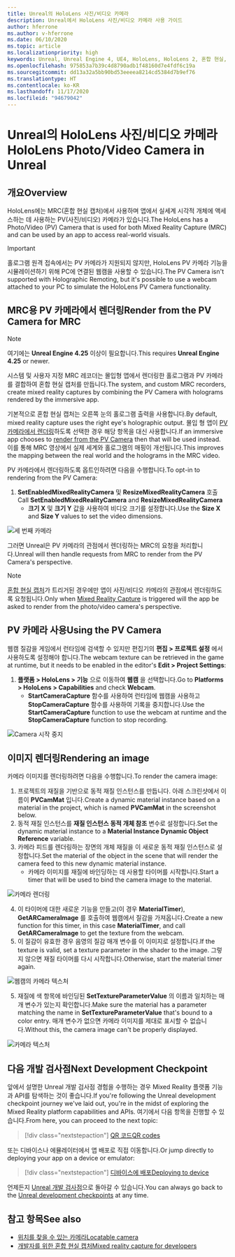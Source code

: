 ```yaml
---
title: Unreal의 HoloLens 사진/비디오 카메라
description: Unreal에서 HoloLens 사진/비디오 카메라 사용 가이드
author: hferrone
ms.author: v-hferrone
ms.date: 06/10/2020
ms.topic: article
ms.localizationpriority: high
keywords: Unreal, Unreal Engine 4, UE4, HoloLens, HoloLens 2, 혼합 현실, 개발, 기능, 설명서, 가이드, 홀로그램, 카메라, PV 카메라, MRC, 혼합 현실 헤드셋, windows mixed reality 헤드셋, 가상 현실 헤드셋
ms.openlocfilehash: 975853a7b39c4d8790adb1f48160d7e4fdf6c19a
ms.sourcegitcommit: dd13a32a5bb90bd53eeeea8214cd5384d7b9ef76
ms.translationtype: HT
ms.contentlocale: ko-KR
ms.lasthandoff: 11/17/2020
ms.locfileid: "94679042"
---
```

# <a name="hololens-photovideo-camera-in-unreal"></a><span data-ttu-id="cb801-104">Unreal의 HoloLens 사진/비디오 카메라</span><span class="sxs-lookup"><span data-stu-id="cb801-104">HoloLens Photo/Video Camera in Unreal</span></span>

## <a name="overview"></a><span data-ttu-id="cb801-105">개요</span><span class="sxs-lookup"><span data-stu-id="cb801-105">Overview</span></span>

<span data-ttu-id="cb801-106">HoloLens에는 MRC(혼합 현실 캡처)에서 사용하며 앱에서 실세계 시각적 개체에 액세스하는 데 사용하는 PV(사진/비디오) 카메라가 있습니다.</span><span class="sxs-lookup"><span data-stu-id="cb801-106">The HoloLens has a Photo/Video (PV) Camera that is used for both Mixed Reality Capture (MRC) and can be used by an app to access real-world visuals.</span></span> 

> [!IMPORTANT]
> <span data-ttu-id="cb801-107">홀로그램 원격 접속에서는 PV 카메라가 지원되지 않지만, HoloLens PV 카메라 기능을 시뮬레이션하기 위해 PC에 연결된 웹캠을 사용할 수 있습니다.</span><span class="sxs-lookup"><span data-stu-id="cb801-107">The PV Camera isn't supported with Holographic Remoting, but it's possible to use a webcam attached to your PC to simulate the HoloLens PV Camera functionality.</span></span>

## <a name="render-from-the-pv-camera-for-mrc"></a><span data-ttu-id="cb801-108">MRC용 PV 카메라에서 렌더링</span><span class="sxs-lookup"><span data-stu-id="cb801-108">Render from the PV Camera for MRC</span></span>

> [!NOTE]
> <span data-ttu-id="cb801-109">여기에는 **Unreal Engine 4.25** 이상이 필요합니다.</span><span class="sxs-lookup"><span data-stu-id="cb801-109">This requires **Unreal Engine 4.25** or newer.</span></span>

<span data-ttu-id="cb801-110">시스템 및 사용자 지정 MRC 레코더는 몰입형 앱에서 렌더링한 홀로그램과 PV 카메라를 결합하여 혼합 현실 캡처를 만듭니다.</span><span class="sxs-lookup"><span data-stu-id="cb801-110">The system, and custom MRC recorders, create mixed reality captures by combining the PV Camera with holograms rendered by the immersive app.</span></span>

<span data-ttu-id="cb801-111">기본적으로 혼합 현실 캡처는 오른쪽 눈의 홀로그램 출력을 사용합니다.</span><span class="sxs-lookup"><span data-stu-id="cb801-111">By default, mixed reality capture uses the right eye's holographic output.</span></span> <span data-ttu-id="cb801-112">몰입 형 앱이 [PV 카메라에서 렌더링](../platform-capabilities-and-apis/mixed-reality-capture-for-developers.md#render-from-the-pv-camera-opt-in)하도록 선택한 경우 해당 항목을 대신 사용합니다.</span><span class="sxs-lookup"><span data-stu-id="cb801-112">If an immersive app chooses to [render from the PV Camera](../platform-capabilities-and-apis/mixed-reality-capture-for-developers.md#render-from-the-pv-camera-opt-in) then that will be used instead.</span></span> <span data-ttu-id="cb801-113">이를 통해 MRC 영상에서 실제 세계와 홀로그램의 매핑이 개선됩니다.</span><span class="sxs-lookup"><span data-stu-id="cb801-113">This improves the mapping between the real world and the holograms in the MRC video.</span></span>

<span data-ttu-id="cb801-114">PV 카메라에서 렌더링하도록 옵트인하려면 다음을 수행합니다.</span><span class="sxs-lookup"><span data-stu-id="cb801-114">To opt-in to rendering from the PV Camera:</span></span>

1. <span data-ttu-id="cb801-115">**SetEnabledMixedRealityCamera** 및 **ResizeMixedRealityCamera** 호출</span><span class="sxs-lookup"><span data-stu-id="cb801-115">Call **SetEnabledMixedRealityCamera** and **ResizeMixedRealityCamera**</span></span>
    * <span data-ttu-id="cb801-116">**크기 X** 및 **크기 Y** 값을 사용하여 비디오 크기를 설정합니다.</span><span class="sxs-lookup"><span data-stu-id="cb801-116">Use the **Size X** and **Size Y** values to set the video dimensions.</span></span>

![세 번째 카메라](../platform-capabilities-and-apis/images/unreal-camera-3rd.PNG)

<span data-ttu-id="cb801-118">그러면 Unreal은 PV 카메라의 관점에서 렌더링하는 MRC의 요청을 처리합니다.</span><span class="sxs-lookup"><span data-stu-id="cb801-118">Unreal will then handle requests from MRC to render from the PV Camera's perspective.</span></span>

> [!NOTE]
> <span data-ttu-id="cb801-119">[혼합 현실 캡처](../../mixed-reality-capture.md)가 트리거된 경우에만 앱이 사진/비디오 카메라의 관점에서 렌더링하도록 요청됩니다.</span><span class="sxs-lookup"><span data-stu-id="cb801-119">Only when [Mixed Reality Capture](../../mixed-reality-capture.md) is triggered will the app be asked to render from the photo/video camera's perspective.</span></span>

## <a name="using-the-pv-camera"></a><span data-ttu-id="cb801-120">PV 카메라 사용</span><span class="sxs-lookup"><span data-stu-id="cb801-120">Using the PV Camera</span></span>

<span data-ttu-id="cb801-121">웹캠 질감을 게임에서 런타임에 검색할 수 있지만 편집기의 **편집 > 프로젝트 설정** 에서 사용하도록 설정해야 합니다.</span><span class="sxs-lookup"><span data-stu-id="cb801-121">The webcam texture can be retrieved in the game at runtime, but it needs to be enabled in the editor's **Edit > Project Settings**:</span></span>
1. <span data-ttu-id="cb801-122">**플랫폼 > HoloLens > 기능** 으로 이동하여 **웹캠** 을 선택합니다.</span><span class="sxs-lookup"><span data-stu-id="cb801-122">Go to **Platforms > HoloLens > Capabilities** and check **Webcam**.</span></span>
    * <span data-ttu-id="cb801-123">**StartCameraCapture** 함수를 사용하여 런타임에 웹캠을 사용하고 **StopCameraCapture** 함수를 사용하여 기록을 중지합니다.</span><span class="sxs-lookup"><span data-stu-id="cb801-123">Use the **StartCameraCapture** function to use the webcam at runtime and the **StopCameraCapture** function to stop recording.</span></span>

![Camera 시작 중지](images/unreal-camera-startstop.PNG)

## <a name="rendering-an-image"></a><span data-ttu-id="cb801-125">이미지 렌더링</span><span class="sxs-lookup"><span data-stu-id="cb801-125">Rendering an image</span></span>
<span data-ttu-id="cb801-126">카메라 이미지를 렌더링하려면 다음을 수행합니다.</span><span class="sxs-lookup"><span data-stu-id="cb801-126">To render the camera image:</span></span>
1. <span data-ttu-id="cb801-127">프로젝트의 재질을 기반으로 동적 재질 인스턴스를 만듭니다. 아래 스크린샷에서 이름이 **PVCamMat** 입니다.</span><span class="sxs-lookup"><span data-stu-id="cb801-127">Create a dynamic material instance based on a material in the project, which is named **PVCamMat** in the screenshot below.</span></span>  
2. <span data-ttu-id="cb801-128">동적 재질 인스턴스를 **재질 인스턴스 동적 개체 참조** 변수로 설정합니다.</span><span class="sxs-lookup"><span data-stu-id="cb801-128">Set the dynamic material instance to a **Material Instance Dynamic Object Reference** variable.</span></span>  
3. <span data-ttu-id="cb801-129">카메라 피드를 렌더링하는 장면의 개체 재질을 이 새로운 동적 재질 인스턴스로 설정합니다.</span><span class="sxs-lookup"><span data-stu-id="cb801-129">Set the material of the object in the scene that will render the camera feed to this new dynamic material instance.</span></span>
    * <span data-ttu-id="cb801-130">카메라 이미지를 재질에 바인딩하는 데 사용할 타이머를 시작합니다.</span><span class="sxs-lookup"><span data-stu-id="cb801-130">Start a timer that will be used to bind the camera image to the material.</span></span>

![카메라 렌더링](images/unreal-camera-render.PNG)

4. <span data-ttu-id="cb801-132">이 타이머에 대한 새로운 기능을 만들고(이 경우 **MaterialTimer**), **GetARCameraImage** 를 호출하여 웹캠에서 질감을 가져옵니다.</span><span class="sxs-lookup"><span data-stu-id="cb801-132">Create a new function for this timer, in this case **MaterialTimer**, and call **GetARCameraImage** to get the texture from the webcam.</span></span>  
5. <span data-ttu-id="cb801-133">이 질감이 유효한 경우 음영의 질감 매개 변수를 이 이미지로 설정합니다.</span><span class="sxs-lookup"><span data-stu-id="cb801-133">If the texture is valid, set a texture parameter in the shader to the image.</span></span>  <span data-ttu-id="cb801-134">그렇지 않으면 재질 타이머를 다시 시작합니다.</span><span class="sxs-lookup"><span data-stu-id="cb801-134">Otherwise, start the material timer again.</span></span>

![웹캠의 카메라 텍스처](images/unreal-camera-texture.PNG)

5. <span data-ttu-id="cb801-136">재질에 색 항목에 바인딩된 **SetTextureParameterValue** 의 이름과 일치하는 매개 변수가 있는지 확인합니다.</span><span class="sxs-lookup"><span data-stu-id="cb801-136">Make sure the material has a parameter matching the name in **SetTextureParameterValue** that's bound to a color entry.</span></span> <span data-ttu-id="cb801-137">매개 변수가 없으면 카메라 이미지를 제대로 표시할 수 없습니다.</span><span class="sxs-lookup"><span data-stu-id="cb801-137">Without this, the camera image can't be properly displayed.</span></span>

![카메라 텍스처](images/unreal-camera-material.PNG)

## <a name="next-development-checkpoint"></a><span data-ttu-id="cb801-139">다음 개발 검사점</span><span class="sxs-lookup"><span data-stu-id="cb801-139">Next Development Checkpoint</span></span>

<span data-ttu-id="cb801-140">앞에서 설명한 Unreal 개발 검사점 경험을 수행하는 경우 Mixed Reality 플랫폼 기능과 API를 탐색하는 것이 좋습니다.</span><span class="sxs-lookup"><span data-stu-id="cb801-140">If you're following the Unreal development checkpoint journey we've laid out, you're in the midst of exploring the Mixed Reality platform capabilities and APIs.</span></span> <span data-ttu-id="cb801-141">여기에서 다음 항목을 진행할 수 있습니다.</span><span class="sxs-lookup"><span data-stu-id="cb801-141">From here, you can proceed to the next topic:</span></span>

> [!div class="nextstepaction"]
> [<span data-ttu-id="cb801-142">QR 코드</span><span class="sxs-lookup"><span data-stu-id="cb801-142">QR codes</span></span>](unreal-qr-codes.md)

<span data-ttu-id="cb801-143">또는 디바이스나 에뮬레이터에서 앱 배포로 직접 이동합니다.</span><span class="sxs-lookup"><span data-stu-id="cb801-143">Or jump directly to deploying your app on a device or emulator:</span></span>

> [!div class="nextstepaction"]
> [<span data-ttu-id="cb801-144">디바이스에 배포</span><span class="sxs-lookup"><span data-stu-id="cb801-144">Deploying to device</span></span>](unreal-deploying.md)

<span data-ttu-id="cb801-145">언제든지 [Unreal 개발 검사점](unreal-development-overview.md#3-platform-capabilities-and-apis)으로 돌아갈 수 있습니다.</span><span class="sxs-lookup"><span data-stu-id="cb801-145">You can always go back to the [Unreal development checkpoints](unreal-development-overview.md#3-platform-capabilities-and-apis) at any time.</span></span>

## <a name="see-also"></a><span data-ttu-id="cb801-146">참고 항목</span><span class="sxs-lookup"><span data-stu-id="cb801-146">See also</span></span>
* [<span data-ttu-id="cb801-147">위치를 찾을 수 있는 카메라</span><span class="sxs-lookup"><span data-stu-id="cb801-147">Locatable camera</span></span>](../platform-capabilities-and-apis/locatable-camera.md)
* [<span data-ttu-id="cb801-148">개발자를 위한 혼합 현실 캡처</span><span class="sxs-lookup"><span data-stu-id="cb801-148">Mixed reality capture for developers</span></span>](../platform-capabilities-and-apis/mixed-reality-capture-for-developers.md)
